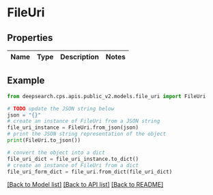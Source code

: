 # FileUri


## Properties

Name | Type | Description | Notes
------------ | ------------- | ------------- | -------------

## Example

```python
from deepsearch.cps.apis.public_v2.models.file_uri import FileUri

# TODO update the JSON string below
json = "{}"
# create an instance of FileUri from a JSON string
file_uri_instance = FileUri.from_json(json)
# print the JSON string representation of the object
print(FileUri.to_json())

# convert the object into a dict
file_uri_dict = file_uri_instance.to_dict()
# create an instance of FileUri from a dict
file_uri_form_dict = file_uri.from_dict(file_uri_dict)
```
[[Back to Model list]](../README.md#documentation-for-models) [[Back to API list]](../README.md#documentation-for-api-endpoints) [[Back to README]](../README.md)


